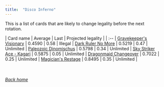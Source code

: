 ```yaml
---
title:  "Disco Inferno"
---
```


This is a list of cards that are likely to change legality before the next rotation.

| Card name | Average | Last | Projected legality |
| :-- |
[Gravekeeper's Visionary](https://db.ygoprodeck.com/card/?search=Gravekeeper's%20Visionary) | 0.4590 | 0.58 | Illegal |
[Dark Ruler No More](https://db.ygoprodeck.com/card/?search=Dark%20Ruler%20No%20More) | 0.5219 | 0.47 | Unlimited |
[Paleozoic Dinomischus](https://db.ygoprodeck.com/card/?search=Paleozoic%20Dinomischus) | 0.5798 | 0.34 | Unlimited |
[Sky Striker Ace - Kagari](https://db.ygoprodeck.com/card/?search=Sky%20Striker%20Ace%20-%20Kagari) | 0.5875 | 0.05 | Unlimited |
[Dragonmaid Changeover](https://db.ygoprodeck.com/card/?search=Dragonmaid%20Changeover) | 0.7022 | 0.25 | Unlimited |
[Magician's Restage](https://db.ygoprodeck.com/card/?search=Magician's%20Restage) | 0.8495 | 0.35 | Unlimited |

<br>

###### [Back home](index)